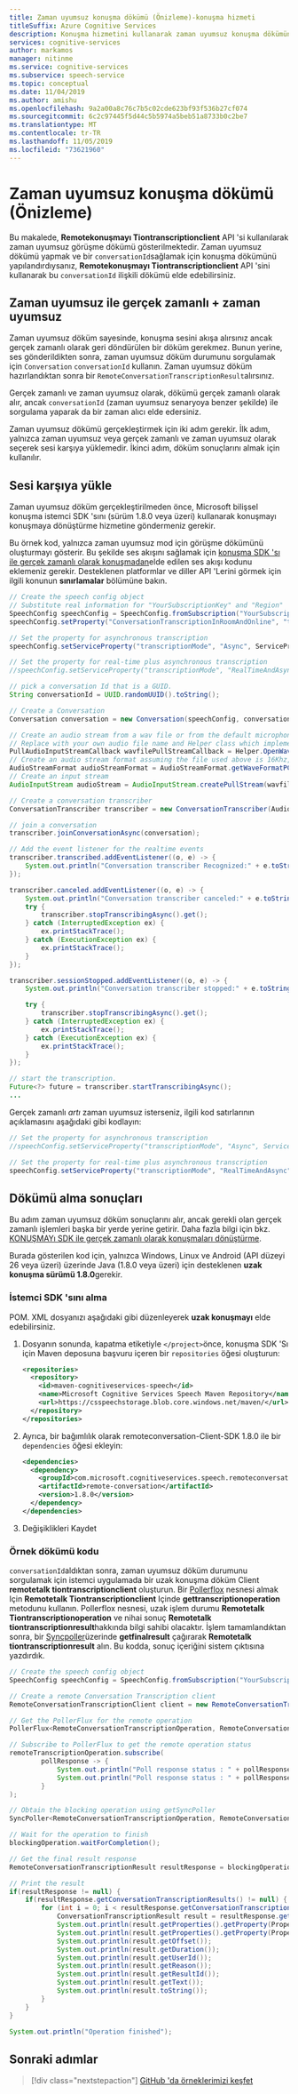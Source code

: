 ```yaml
---
title: Zaman uyumsuz konuşma dökümü (Önizleme)-konuşma hizmeti
titleSuffix: Azure Cognitive Services
description: Konuşma hizmetini kullanarak zaman uyumsuz konuşma dökümünü nasıl kullanacağınızı öğrenin. Yalnızca Java için kullanılabilir.
services: cognitive-services
author: markamos
manager: nitinme
ms.service: cognitive-services
ms.subservice: speech-service
ms.topic: conceptual
ms.date: 11/04/2019
ms.author: amishu
ms.openlocfilehash: 9a2a00a8c76c7b5c02cde623bf93f536b27cf074
ms.sourcegitcommit: 6c2c97445f5d44c5b5974a5beb51a8733b0c2be7
ms.translationtype: MT
ms.contentlocale: tr-TR
ms.lasthandoff: 11/05/2019
ms.locfileid: "73621960"
---
```

# <a name="asynchronous-conversation-transcription-preview"></a>Zaman uyumsuz konuşma dökümü (Önizleme)

Bu makalede, **Remotekonuşmayı Tiontranscriptionclient** API 'si kullanılarak zaman uyumsuz görüşme dökümü gösterilmektedir. Zaman uyumsuz dökümü yapmak ve bir `conversationId`sağlamak için konuşma dökümünü yapılandırdıysanız, **Remotekonuşmayı Tiontranscriptionclient** API 'sini kullanarak bu `conversationId` ilişkili dökümü elde edebilirsiniz.

## <a name="asynchronous-vs-real-time--asynchronous"></a>Zaman uyumsuz ile gerçek zamanlı + zaman uyumsuz

Zaman uyumsuz döküm sayesinde, konuşma sesini akışa alırsınız ancak gerçek zamanlı olarak geri döndürülen bir döküm gerekmez. Bunun yerine, ses gönderildikten sonra, zaman uyumsuz döküm durumunu sorgulamak için `Conversation` `conversationId` kullanın. Zaman uyumsuz döküm hazırlandıktan sonra bir `RemoteConversationTranscriptionResult`alırsınız.

Gerçek zamanlı ve zaman uyumsuz olarak, dökümü gerçek zamanlı olarak alır, ancak `conversationId` (zaman uyumsuz senaryoya benzer şekilde) ile sorgulama yaparak da bir zaman alıcı elde edersiniz.

Zaman uyumsuz dökümü gerçekleştirmek için iki adım gerekir. İlk adım, yalnızca zaman uyumsuz veya gerçek zamanlı ve zaman uyumsuz olarak seçerek sesi karşıya yüklemedir. İkinci adım, döküm sonuçlarını almak için kullanılır.

## <a name="upload-the-audio"></a>Sesi karşıya yükle

Zaman uyumsuz döküm gerçekleştirilmeden önce, Microsoft bilişsel konuşma istemci SDK 'sını (sürüm 1.8.0 veya üzeri) kullanarak konuşmayı konuşmaya dönüştürme hizmetine göndermeniz gerekir.

Bu örnek kod, yalnızca zaman uyumsuz mod için görüşme dökümünü oluşturmayı gösterir. Bu şekilde ses akışını sağlamak için [konuşma SDK 'sı ile gerçek zamanlı olarak konuşmadan](how-to-use-conversation-transcription-service.md)elde edilen ses akışı kodunu eklemeniz gerekir. Desteklenen platformlar ve diller API 'Lerini görmek için ilgili konunun **sınırlamalar** bölümüne bakın.

```java
// Create the speech config object
// Substitute real information for "YourSubscriptionKey" and "Region"
SpeechConfig speechConfig = SpeechConfig.fromSubscription("YourSubscriptionKey", "Region");
speechConfig.setProperty("ConversationTranscriptionInRoomAndOnline", "true");

// Set the property for asynchronous transcription
speechConfig.setServiceProperty("transcriptionMode", "Async", ServicePropertyChannel.UriQueryParameter);

// Set the property for real-time plus asynchronous transcription
//speechConfig.setServiceProperty("transcriptionMode", "RealTimeAndAsync", ServicePropertyChannel.UriQueryParameter);

// pick a conversation Id that is a GUID.
String conversationId = UUID.randomUUID().toString();

// Create a Conversation
Conversation conversation = new Conversation(speechConfig, conversationId);

// Create an audio stream from a wav file or from the default microphone if you want to stream live audio from the supported devices
// Replace with your own audio file name and Helper class which implements AudioConfig using PullAudioInputStreamCallback
PullAudioInputStreamCallback wavfilePullStreamCallback = Helper.OpenWavFile("16Khz16Bits8channelsOfRecordedPCMAudio.wav");
// Create an audio stream format assuming the file used above is 16Khz, 16 bits and 8 channel pcm wav file
AudioStreamFormat audioStreamFormat = AudioStreamFormat.getWaveFormatPCM((long)16000, (short)16,(short)8);
// Create an input stream
AudioInputStream audioStream = AudioInputStream.createPullStream(wavfilePullStreamCallback, audioStreamFormat);

// Create a conversation transcriber
ConversationTranscriber transcriber = new ConversationTranscriber(AudioConfig.fromStreamInput(audioStream));

// join a conversation
transcriber.joinConversationAsync(conversation);

// Add the event listener for the realtime events
transcriber.transcribed.addEventListener((o, e) -> {
    System.out.println("Conversation transcriber Recognized:" + e.toString());
});

transcriber.canceled.addEventListener((o, e) -> {
    System.out.println("Conversation transcriber canceled:" + e.toString());
    try {
        transcriber.stopTranscribingAsync().get();
    } catch (InterruptedException ex) {
        ex.printStackTrace();
    } catch (ExecutionException ex) {
        ex.printStackTrace();
    }
});

transcriber.sessionStopped.addEventListener((o, e) -> {
    System.out.println("Conversation transcriber stopped:" + e.toString());

    try {
        transcriber.stopTranscribingAsync().get();
    } catch (InterruptedException ex) {
        ex.printStackTrace();
    } catch (ExecutionException ex) {
        ex.printStackTrace();
    }
});

// start the transcription.
Future<?> future = transcriber.startTranscribingAsync();
...
```

Gerçek zamanlı _artı_ zaman uyumsuz isterseniz, ilgili kod satırlarının açıklamasını aşağıdaki gibi kodlayın:

```java
// Set the property for asynchronous transcription
//speechConfig.setServiceProperty("transcriptionMode", "Async", ServicePropertyChannel.UriQueryParameter);

// Set the property for real-time plus asynchronous transcription
speechConfig.setServiceProperty("transcriptionMode", "RealTimeAndAsync", ServicePropertyChannel.UriQueryParameter);
```

## <a name="get-transcription-results"></a>Dökümü alma sonuçları

Bu adım zaman uyumsuz döküm sonuçlarını alır, ancak gerekli olan gerçek zamanlı işlemleri başka bir yerde yerine getirir. Daha fazla bilgi için bkz. [KONUŞMAYı SDK ile gerçek zamanlı olarak konuşmaları dönüştürme](how-to-use-conversation-transcription-service.md).

Burada gösterilen kod için, yalnızca Windows, Linux ve Android (API düzeyi 26 veya üzeri) üzerinde Java (1.8.0 veya üzeri) için desteklenen **uzak konuşma sürümü 1.8.0**gerekir.

### <a name="obtaining-the-client-sdk"></a>İstemci SDK 'sını alma

POM. XML dosyanızı aşağıdaki gibi düzenleyerek **uzak konuşmayı** elde edebilirsiniz.

1. Dosyanın sonunda, kapatma etiketiyle `</project>`önce, konuşma SDK 'Sı için Maven deposuna başvuru içeren bir `repositories` öğesi oluşturun:

   ```xml
   <repositories>
     <repository>
       <id>maven-cognitiveservices-speech</id>
       <name>Microsoft Cognitive Services Speech Maven Repository</name>
       <url>https://csspeechstorage.blob.core.windows.net/maven/</url>
     </repository>
   </repositories>
   ```

2. Ayrıca, bir bağımlılık olarak remoteconversation-Client-SDK 1.8.0 ile bir `dependencies` öğesi ekleyin:

   ```xml
   <dependencies>
     <dependency>
       <groupId>com.microsoft.cognitiveservices.speech.remoteconversation</groupId>
       <artifactId>remote-conversation</artifactId>
       <version>1.8.0</version>
     </dependency>
   </dependencies>
   ```

3. Değişiklikleri Kaydet

### <a name="sample-transcription-code"></a>Örnek dökümü kodu

`conversationId`aldıktan sonra, zaman uyumsuz döküm durumunu sorgulamak için istemci uygulamada bir uzak konuşma döküm Client **remotetalk tiontranscriptionclient** oluşturun. Bir [Pollerflox](https://github.com/Azure/azure-sdk-for-java/blob/master/sdk/core/azure-core/src/main/java/com/azure/core/util/polling/PollerFlux.java) nesnesi almak Için **Remotetalk Tiontranscriptionclient** Içinde **gettranscriptionoperation** metodunu kullanın. Pollerflox nesnesi, uzak işlem durumu **Remotetalk Tiontranscriptionoperation** ve nihai sonuç **Remotetalk tiontranscriptionresult**hakkında bilgi sahibi olacaktır. İşlem tamamlandıktan sonra, bir [Syncpoller](https://github.com/Azure/azure-sdk-for-java/blob/master/sdk/core/azure-core/src/main/java/com/azure/core/util/polling/SyncPoller.java)üzerinde **getfinalresult** çağırarak **Remotetalk tiontranscriptionresult** alın. Bu kodda, sonuç içeriğini sistem çıktısına yazdırdık.

```java
// Create the speech config object
SpeechConfig speechConfig = SpeechConfig.fromSubscription("YourSubscriptionKey", "Region");

// Create a remote Conversation Transcription client
RemoteConversationTranscriptionClient client = new RemoteConversationTranscriptionClient(speechConfig);

// Get the PollerFlux for the remote operation
PollerFlux<RemoteConversationTranscriptionOperation, RemoteConversationTranscriptionResult> remoteTranscriptionOperation = client.getTranscriptionOperation(conversationId);

// Subscribe to PollerFlux to get the remote operation status
remoteTranscriptionOperation.subscribe(
        pollResponse -> {
            System.out.println("Poll response status : " + pollResponse.getStatus());
            System.out.println("Poll response status : " + pollResponse.getValue().getServiceStatus());
        }
);

// Obtain the blocking operation using getSyncPoller
SyncPoller<RemoteConversationTranscriptionOperation, RemoteConversationTranscriptionResult> blockingOperation =  remoteTranscriptionOperation.getSyncPoller();

// Wait for the operation to finish
blockingOperation.waitForCompletion();

// Get the final result response
RemoteConversationTranscriptionResult resultResponse = blockingOperation.getFinalResult();

// Print the result
if(resultResponse != null) {
    if(resultResponse.getConversationTranscriptionResults() != null) {
        for (int i = 0; i < resultResponse.getConversationTranscriptionResults().size(); i++) {
            ConversationTranscriptionResult result = resultResponse.getConversationTranscriptionResults().get(i);
            System.out.println(result.getProperties().getProperty(PropertyId.SpeechServiceResponse_JsonResult.name()));
            System.out.println(result.getProperties().getProperty(PropertyId.SpeechServiceResponse_JsonResult));
            System.out.println(result.getOffset());
            System.out.println(result.getDuration());
            System.out.println(result.getUserId());
            System.out.println(result.getReason());
            System.out.println(result.getResultId());
            System.out.println(result.getText());
            System.out.println(result.toString());
        }
    }
}

System.out.println("Operation finished");
```

## <a name="next-steps"></a>Sonraki adımlar

> [!div class="nextstepaction"]
> [GitHub 'da örneklerimizi keşfet](https://aka.ms/csspeech/samples)
